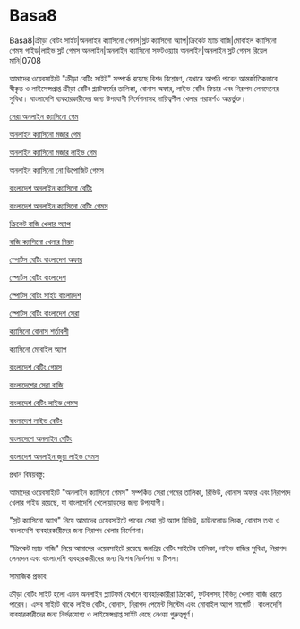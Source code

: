 # Basa8

Basa8|ক্রীড়া বেটিং সাইট|অনলাইন ক্যাসিনো গেমস|স্লট ক্যাসিনো অ্যাপ|ক্রিকেট ম্যাচ বাজি|মোবাইল ক্যাসিনো গেমস গাইড|লাইভ স্লট গেমস অনলাইন|অনলাইন ক্যাসিনো সফটওয়্যার অনলাইন|অনলাইন স্লট গেমস রিয়েল মানি|0708

আমাদের ওয়েবসাইটে "ক্রীড়া বেটিং সাইট" সম্পর্কে রয়েছে বিশদ বিশ্লেষণ, যেখানে আপনি পাবেন আন্তর্জাতিকভাবে স্বীকৃত ও লাইসেন্সপ্রাপ্ত ক্রীড়া বেটিং প্ল্যাটফর্মের তালিকা, বোনাস অফার, লাইভ বেটিং ফিচার এবং নিরাপদ লেনদেনের সুবিধা। বাংলাদেশি ব্যবহারকারীদের জন্য উপযোগী নির্দেশনাসহ দায়িত্বশীল খেলার পরামর্শও অন্তর্ভুক্ত।

<a href="https://basa8hub.com/">সেরা অনলাইন ক্যাসিনো গেম</a>

<a href="https://basa8hub.net/">অনলাইন ক্যাসিনো মজার গেম</a>

<a href="https://basa8sx.com/">অনলাইন ক্যাসিনো মজার লাইভ গেম</a>

<a href="https://basa8sx.net/">অনলাইন ক্যাসিনো নো ডিপোজিট গেমস</a>

<a href="https://basa8now.net/">বাংলাদেশ অনলাইন ক্যাসিনো বেটিং</a>

<a href="https://basa8pro.com/">বাংলাদেশ অনলাইন ক্যাসিনো বেটিং গেমস</a>

<a href="https://basa8pc.com/">ক্রিকেট বাজি খেলার অ্যাপ</a>

<a href="https://basa8pc.net/">বাজি ক্যাসিনো খেলার নিয়ম</a>

<a href="https://basa8pro.com/">স্পোর্টস বেটিং বাংলাদেশ অফার</a>

<a href="https://basa8pro.net/">স্পোর্টস বেটিং বাংলাদেশ</a>

<a href="https://basa8vip.net/">স্পোর্টস বেটিং সাইট বাংলাদেশ</a>

<a href="https://basa8us.net/">স্পোর্টস বেটিং বাংলাদেশ সেরা</a>

<a href="https://basa8uk.com/">ক্যাসিনো বোনাস শর্তাবলী</a>

<a href="https://basa8uk.net/">ক্যাসিনো মোবাইল অ্যাপ</a>

<a href="https://basa8vip.net/">বাংলাদেশ বেটিং গেমস</a>

<a href="https://basa8us.net/">বাংলাদেশের সেরা বাজি</a>

<a href="https://basa8vip.com/">বাংলাদেশ বেটিং লাইভ গেমস</a>

<a href="https://basa8us.com/">বাংলাদেশ লাইভ বেটিং</a>

<a href="https://basa8pc.com/">বাংলাদেশে অনলাইন বেটিং</a>

<a href="https://basa8pc.net/">বাংলাদেশ অনলাইন জুয়া লাইভ গেমস</a>

প্রধান বিষয়বস্তু:

আমাদের ওয়েবসাইটে "অনলাইন ক্যাসিনো গেমস" সম্পর্কিত সেরা গেমের তালিকা, রিভিউ, বোনাস অফার এবং নিরাপদে খেলার গাইড রয়েছে, যা বাংলাদেশি খেলোয়াড়দের জন্য উপযোগী।

"স্লট ক্যাসিনো অ্যাপ" নিয়ে আমাদের ওয়েবসাইটে পাবেন সেরা স্লট অ্যাপ রিভিউ, ডাউনলোড লিংক, বোনাস তথ্য ও বাংলাদেশি ব্যবহারকারীদের জন্য নিরাপদ খেলার নির্দেশনা।

"ক্রিকেট ম্যাচ বাজি" নিয়ে আমাদের ওয়েবসাইটে রয়েছে জনপ্রিয় বেটিং সাইটের তালিকা, লাইভ বাজির সুবিধা, নিরাপদ লেনদেন এবং বাংলাদেশি ব্যবহারকারীদের জন্য বিশেষ নির্দেশনা ও টিপস।

সামাজিক প্রভাব:

ক্রীড়া বেটিং সাইট হলো এমন অনলাইন প্ল্যাটফর্ম যেখানে ব্যবহারকারীরা ক্রিকেট, ফুটবলসহ বিভিন্ন খেলায় বাজি ধরতে পারেন। এসব সাইটে থাকে লাইভ বেটিং, বোনাস, নিরাপদ পেমেন্ট সিস্টেম এবং মোবাইল অ্যাপ সাপোর্ট। বাংলাদেশি ব্যবহারকারীদের জন্য নির্ভরযোগ্য ও লাইসেন্সপ্রাপ্ত সাইট বেছে নেওয়া গুরুত্বপূর্ণ।
